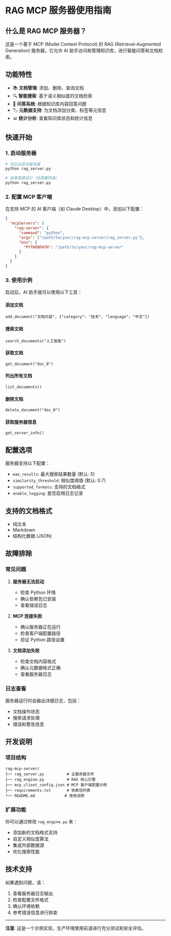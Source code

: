 # RAG MCP 服务器使用指南

## 什么是 RAG MCP 服务器？

这是一个基于 MCP (Model Context Protocol) 的 RAG (Retrieval-Augmented Generation) 服务器，它允许 AI 助手访问和管理知识库，进行智能问答和文档检索。

## 功能特性

- 📚 **文档管理**: 添加、删除、查询文档
- 🔍 **智能搜索**: 基于语义相似度的文档检索
- 💬 **问答系统**: 根据知识库内容回答问题
- 🏷️ **元数据支持**: 为文档添加分类、标签等元信息
- 📊 **统计分析**: 查看知识库状态和统计信息

## 快速开始

### 1. 启动服务器

```bash
# 在后台启动服务器
python rag_server.py

# 或者直接运行（会阻塞终端）
python rag_server.py
```

### 2. 配置 MCP 客户端

在支持 MCP 的 AI 客户端（如 Claude Desktop）中，添加以下配置：

```json
{
  "mcpServers": {
    "rag-server": {
      "command": "python",
      "args": ["/path/to/your/rag-mcp-server/rag_server.py"],
      "env": {
        "PYTHONPATH": "/path/to/your/rag-mcp-server"
      }
    }
  }
}
```

### 3. 使用示例

启动后，AI 助手就可以使用以下工具：

#### 添加文档
```
add_document("文档内容", {"category": "技术", "language": "中文"})
```

#### 搜索文档
```
search_documents("人工智能")
```

#### 获取文档
```
get_document("doc_0")
```

#### 列出所有文档
```
list_documents()
```

#### 删除文档
```
delete_document("doc_0")
```

#### 获取服务器信息
```
get_server_info()
```

## 配置选项

服务器支持以下配置：

- `max_results`: 最大搜索结果数量 (默认: 5)
- `similarity_threshold`: 相似度阈值 (默认: 0.7)
- `supported_formats`: 支持的文档格式
- `enable_logging`: 是否启用日志记录

## 支持的文档格式

- 纯文本
- Markdown
- 结构化数据 (JSON)

## 故障排除

### 常见问题

1. **服务器无法启动**
   - 检查 Python 环境
   - 确认依赖包已安装
   - 查看错误日志

2. **MCP 连接失败**
   - 确认服务器正在运行
   - 检查客户端配置路径
   - 验证 Python 路径设置

3. **文档添加失败**
   - 检查文档内容格式
   - 确认元数据格式正确
   - 查看服务器日志

### 日志查看

服务器运行时会输出详细日志，包括：
- 文档操作状态
- 搜索请求处理
- 错误和警告信息

## 开发说明

### 项目结构

```
rag-mcp-server/
├── rag_server.py          # 主服务器文件
├── rag_engine.py          # RAG 核心引擎
├── mcp_client_config.json # MCP 客户端配置示例
├── requirements.txt       # 依赖包列表
└── README.md             # 使用说明
```

### 扩展功能

你可以通过修改 `rag_engine.py` 来：
- 添加新的文档格式支持
- 自定义相似度算法
- 集成外部数据源
- 优化搜索性能

## 技术支持

如果遇到问题，请：
1. 查看服务器日志输出
2. 检查配置文件格式
3. 确认环境依赖
4. 参考错误信息进行排查

---

**注意**: 这是一个示例实现，生产环境使用前请进行充分测试和安全评估。
